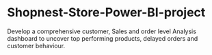 # Shopnest-Store-Power-BI-project
Develop a comprehensive customer, Sales and order level Analysis dashboard to uncover top performing products, delayed orders and customer behaviour.
